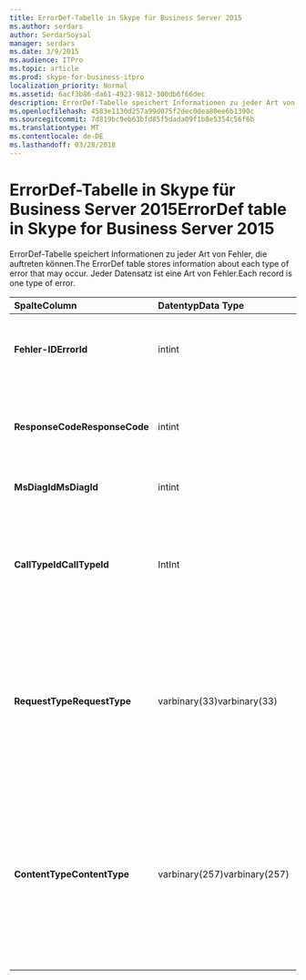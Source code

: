 ```yaml
---
title: ErrorDef-Tabelle in Skype für Business Server 2015
ms.author: serdars
author: SerdarSoysal
manager: serdars
ms.date: 3/9/2015
ms.audience: ITPro
ms.topic: article
ms.prod: skype-for-business-itpro
localization_priority: Normal
ms.assetid: 6acf3b86-da61-4923-9812-300db6f66dec
description: ErrorDef-Tabelle speichert Informationen zu jeder Art von Fehler, die auftreten können. Jeder Datensatz ist eine Art von Fehler.
ms.openlocfilehash: 4583e1130d257a99d075f2dec0dea80ee6b1390c
ms.sourcegitcommit: 7d819bc9eb63bfd85f5dada09f1b8e5354c56f6b
ms.translationtype: MT
ms.contentlocale: de-DE
ms.lasthandoff: 03/28/2018
---
```

# <a name="errordef-table-in-skype-for-business-server-2015"></a><span data-ttu-id="6062d-104">ErrorDef-Tabelle in Skype für Business Server 2015</span><span class="sxs-lookup"><span data-stu-id="6062d-104">ErrorDef table in Skype for Business Server 2015</span></span>
 
<span data-ttu-id="6062d-105">ErrorDef-Tabelle speichert Informationen zu jeder Art von Fehler, die auftreten können.</span><span class="sxs-lookup"><span data-stu-id="6062d-105">The ErrorDef table stores information about each type of error that may occur.</span></span> <span data-ttu-id="6062d-106">Jeder Datensatz ist eine Art von Fehler.</span><span class="sxs-lookup"><span data-stu-id="6062d-106">Each record is one type of error.</span></span>
  
|<span data-ttu-id="6062d-107">**Spalte**</span><span class="sxs-lookup"><span data-stu-id="6062d-107">**Column**</span></span>|<span data-ttu-id="6062d-108">**Datentyp**</span><span class="sxs-lookup"><span data-stu-id="6062d-108">**Data Type**</span></span>|<span data-ttu-id="6062d-109">**Schlüssel/Index**</span><span class="sxs-lookup"><span data-stu-id="6062d-109">**Key/Index**</span></span>|<span data-ttu-id="6062d-110">**Details**</span><span class="sxs-lookup"><span data-stu-id="6062d-110">**Details**</span></span>|
|:-----|:-----|:-----|:-----|
|<span data-ttu-id="6062d-111">**Fehler-ID**</span><span class="sxs-lookup"><span data-stu-id="6062d-111">**ErrorId**</span></span> <br/> |<span data-ttu-id="6062d-112">int</span><span class="sxs-lookup"><span data-stu-id="6062d-112">int</span></span>  <br/> |<span data-ttu-id="6062d-113">Primary</span><span class="sxs-lookup"><span data-stu-id="6062d-113">Primary</span></span>  <br/> |<span data-ttu-id="6062d-114">Eindeutige ID-Nummer, die diesen Fehlertyp identifiziert.</span><span class="sxs-lookup"><span data-stu-id="6062d-114">Unique ID number identifying this type of error.</span></span>  <br/> |
|<span data-ttu-id="6062d-115">**ResponseCode**</span><span class="sxs-lookup"><span data-stu-id="6062d-115">**ResponseCode**</span></span> <br/> |<span data-ttu-id="6062d-116">int</span><span class="sxs-lookup"><span data-stu-id="6062d-116">int</span></span>  <br/> | <br/> |<span data-ttu-id="6062d-117">Standardmäßige SIP-Antwortcode diesem Fehler zugeordnet ist.</span><span class="sxs-lookup"><span data-stu-id="6062d-117">Standard SIP response code associated with this error.</span></span>  <br/> |
|<span data-ttu-id="6062d-118">**MsDiagId**</span><span class="sxs-lookup"><span data-stu-id="6062d-118">**MsDiagId**</span></span> <br/> |<span data-ttu-id="6062d-119">int</span><span class="sxs-lookup"><span data-stu-id="6062d-119">int</span></span>  <br/> | <br/> |<span data-ttu-id="6062d-120">Microsoft-Diagnose-ID.</span><span class="sxs-lookup"><span data-stu-id="6062d-120">Microsoft Diagnostic ID.</span></span>  <br/> |
|<span data-ttu-id="6062d-121">**CallTypeId**</span><span class="sxs-lookup"><span data-stu-id="6062d-121">**CallTypeId**</span></span> <br/> |<span data-ttu-id="6062d-122">Int</span><span class="sxs-lookup"><span data-stu-id="6062d-122">Int</span></span>  <br/> |<span data-ttu-id="6062d-123">Fremdschlüssel</span><span class="sxs-lookup"><span data-stu-id="6062d-123">Foreign</span></span>  <br/> |<span data-ttu-id="6062d-124">Art des Anrufs.</span><span class="sxs-lookup"><span data-stu-id="6062d-124">Type of the call.</span></span> <span data-ttu-id="6062d-125">[CallType-Tabelle in Skype für Business Server 2015](calltype.md) Weitere Informationen finden Sie.</span><span class="sxs-lookup"><span data-stu-id="6062d-125">See the [CallType table in Skype for Business Server 2015](calltype.md) for more information.</span></span> <br/> |
|<span data-ttu-id="6062d-126">**RequestType**</span><span class="sxs-lookup"><span data-stu-id="6062d-126">**RequestType**</span></span> <br/> |<span data-ttu-id="6062d-127">varbinary(33)</span><span class="sxs-lookup"><span data-stu-id="6062d-127">varbinary(33)</span></span>  <br/> | <br/> |<span data-ttu-id="6062d-128">Typ der erfolgreichen Anforderung.</span><span class="sxs-lookup"><span data-stu-id="6062d-128">Type of request that failed.</span></span>  <br/> <span data-ttu-id="6062d-129">Diese Daten können mithilfe der folgenden Syntax in das Textformat konvertiert werden:</span><span class="sxs-lookup"><span data-stu-id="6062d-129">This data can be converted to text format by using this syntax:</span></span>  <br/>  `cast(cast(RequestType as varbinary(max)) as varchar(max))` <br/> |
|<span data-ttu-id="6062d-130">**ContentType**</span><span class="sxs-lookup"><span data-stu-id="6062d-130">**ContentType**</span></span> <br/> |<span data-ttu-id="6062d-131">varbinary(257)</span><span class="sxs-lookup"><span data-stu-id="6062d-131">varbinary(257)</span></span>  <br/> | <br/> |<span data-ttu-id="6062d-132">Inhaltstyp der erfolgreichen Anforderung.</span><span class="sxs-lookup"><span data-stu-id="6062d-132">Content type of the request that failed.</span></span>  <br/> <span data-ttu-id="6062d-133">Diese Daten können mithilfe dieser Syntax in das Textformat in das Textformat konvertiert werden:</span><span class="sxs-lookup"><span data-stu-id="6062d-133">This data can be converted to text format by using this syntaxt:</span></span>  <br/>  `cast(cast(ContentType as varbinary(max)) as varchar(max))` <br/> |
   

